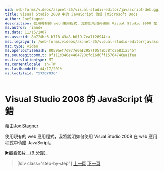 ```yaml
---
uid: web-forms/videos/aspnet-35/visual-studio-editor/javascript-debugging-in-visual-studio-2008
title: Visual Studio 2008 中的 JavaScript 偵錯 |Microsoft Docs
author: JoeStagner
description: 使用現有的 web 應用程式，我將說明如何使用 Visual Studio 2008 在 web 應用程式中偵錯 JavaScript。
ms.author: riande
ms.date: 11/15/2007
ms.assetid: 8b726bc6-b718-43a8-b019-7ea7f26944ca
msc.legacyurl: /web-forms/videos/aspnet-35/visual-studio-editor/javascript-debugging-in-visual-studio-2008
msc.type: video
ms.openlocfilehash: 8059aef7d977e0a12957f05fab38fc2e831a345f
ms.sourcegitcommit: 0f1119340e4464720cfd16d0ff15764746ea1fea
ms.translationtype: MT
ms.contentlocale: zh-TW
ms.lasthandoff: 04/17/2019
ms.locfileid: "59387836"
---
```

# <a name="javascript-debugging-in-visual-studio-2008"></a>Visual Studio 2008 的 JavaScript 偵錯

藉由[Joe Stagner](https://github.com/JoeStagner)

使用現有的 web 應用程式，我將說明如何使用 Visual Studio 2008 在 web 應用程式中偵錯 JavaScript。

[&#9654;觀看影片 （9 分鐘）](https://channel9.msdn.com/Blogs/ASP-NET-Site-Videos/javascript-debugging-in-visual-studio-2008)

> [!div class="step-by-step"]
> [上一頁](javascript-intellisense-support-in-visual-studio-2008.md)
> [下一頁](multi-targeting-support-in-visual-studio-2008.md)
